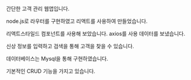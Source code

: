 
간단한 고객 관리 웹앱입니다. 

node.js로 라우터를 구현하였고 리액트를 사용하여 만들었습니다. 

리액트스타일드 컴포넌트를 사용해 보았습니다. axios를 사용 데이터를 보냈습니다. 

신상 정보를 입력하고 검색을 통해 고객을 찾을 수 있습니다. 

데이터베이스는 Mysql을 통해 구현하였습니다. 

기본적인 CRUD 기능을 가지고 있습니다.

